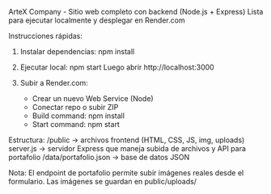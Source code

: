 ArteX Company - Sitio web completo con backend (Node.js + Express)
Lista para ejecutar localmente y desplegar en Render.com

Instrucciones rápidas:
1. Instalar dependencias:
   npm install

2. Ejecutar local:
   npm start
   Luego abrir http://localhost:3000

3. Subir a Render.com:
   - Crear un nuevo Web Service (Node)
   - Conectar repo o subir ZIP
   - Build command: npm install
   - Start command: npm start

Estructura:
/public -> archivos frontend (HTML, CSS, JS, img, uploads)
server.js -> servidor Express que maneja subida de archivos y API para portafolio
/data/portafolio.json -> base de datos JSON

Nota: El endpoint de portafolio permite subir imágenes reales desde el formulario. Las imágenes se guardan en public/uploads/
